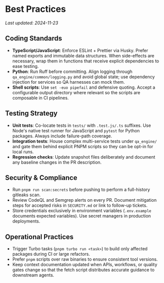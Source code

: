# Best Practices

_Last updated: 2024-11-23_

## Coding Standards

- **TypeScript/JavaScript**: Enforce ESLint + Prettier via Husky. Prefer named exports and
  immutable data structures. When side-effects are necessary, wrap them in functions that
  receive explicit dependencies to ease testing.
- **Python**: Run Ruff before committing. Align logging through `qa_engine/common/logging.py` and
  avoid global state; use dependency injection for services so QA harnesses can mock them.
- **Shell scripts**: Use `set -euo pipefail` and defensive quoting. Accept a configurable output
  directory where relevant so the scripts are composable in CI pipelines.

## Testing Strategy

- **Unit tests**: Co-locate tests in `tests/` with `.test.js/.ts` suffixes. Use Node's native
  test runner for JavaScript and `pytest` for Python packages. Always include failure-path
  coverage.
- **Integration tests**: House complex multi-service tests under `qa_engine/` and gate them behind
  explicit PNPM scripts so they can be opt-in for local runs.
- **Regression checks**: Update snapshot files deliberately and document any baseline changes in
  the PR description.

## Security & Compliance

- Run `pnpm run scan:secrets` before pushing to perform a full-history gitleaks scan.
- Review CodeQL and Semgrep alerts on every PR. Document mitigation steps for accepted risks in
  `SECURITY.md` or link to follow-up tickets.
- Store credentials exclusively in environment variables (`.env.example` documents expected
  variables). Use secret managers in production deployments.

## Operational Practices

- Trigger Turbo tasks (`pnpm turbo run <task>`) to build only affected packages during CI or
  large refactors.
- Prefer `pnpm` scripts over raw binaries to ensure consistent tool versions.
- Keep context documentation updated when APIs, workflows, or quality gates change so that the
  fetch script distributes accurate guidance to downstream agents.
